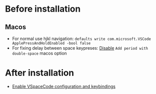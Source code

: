 # Before installation

## Macos

* For normal use hjkl navigation:
  ```defaults write com.microsoft.VSCode ApplePressAndHoldEnabled -bool false```
* For fixing delay between space keypreses:
 [Disable](https://vspacecode.github.io/docs/troubleshooting/) ```Add period with double-space``` macos option

# After installation

* [Enable VSpaceCode configuration and keybindings](https://vspacecode.github.io/docs/troubleshooting/#unresponsive-menu-activation)
